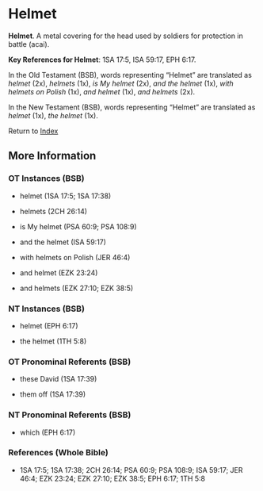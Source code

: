 # Helmet
**Helmet**. 
A metal covering for the head used by soldiers for protection in battle (acai). 


**Key References for Helmet**: 
1SA 17:5, ISA 59:17, EPH 6:17. 


In the Old Testament (BSB), words representing “Helmet” are translated as 
*helmet* (2x), *helmets* (1x), *is My helmet* (2x), *and the helmet* (1x), *with helmets on Polish* (1x), *and helmet* (1x), *and helmets* (2x). 


In the New Testament (BSB), words representing “Helmet” are translated as 
*helmet* (1x), *the helmet* (1x). 


Return to [Index](00-Index.md)

## More Information

### OT Instances (BSB)

* helmet (1SA 17:5; 1SA 17:38)

* helmets (2CH 26:14)

* is My helmet (PSA 60:9; PSA 108:9)

* and the helmet (ISA 59:17)

* with helmets on Polish (JER 46:4)

* and helmet (EZK 23:24)

* and helmets (EZK 27:10; EZK 38:5)



### NT Instances (BSB)

* helmet (EPH 6:17)

* the helmet (1TH 5:8)



### OT Pronominal Referents (BSB)

* these David (1SA 17:39)

* them off (1SA 17:39)



### NT Pronominal Referents (BSB)

* which (EPH 6:17)



### References (Whole Bible)

* 1SA 17:5; 1SA 17:38; 2CH 26:14; PSA 60:9; PSA 108:9; ISA 59:17; JER 46:4; EZK 23:24; EZK 27:10; EZK 38:5; EPH 6:17; 1TH 5:8



